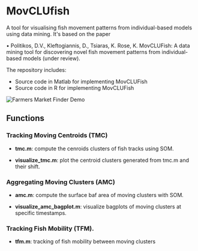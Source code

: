 # MovCLUfish
A tool for visualising fish movement patterns from individual-based models using data mining. It's based on the paper

•	Politikos, D.V., Kleftogiannis, D., Tsiaras, K. Rose, K. MovCLUFish: A data mining tool for discovering novel fish movement patterns from individual-based models (under review).

The repository includes:

* Source code in Matlab for implementing MovCLUFish
* Source code in R for implementing MovCLUFish

![Farmers Market Finder Demo](Fish_tracks_movement.gif)

## Functions

### Tracking Moving Centroids (TMC)

* **tmc.m**: compute the cenroids clusters of fish tracks using SOM.

* **visualize_tmc.m**: plot the centroid clusters generated from tmc.m and their shift.

### Aggregating Moving Clusters (AMC)

* **amc.m**: compute the surface baf area of moving clusters with SOM.

* **visualize_amc_bagplot.m**: visualize bagplots of moving clusters at specific timestamps.

### Tracking Fish Mobility (TFM). 

* **tfm.m**: tracking of fish mobility between moving clusters







